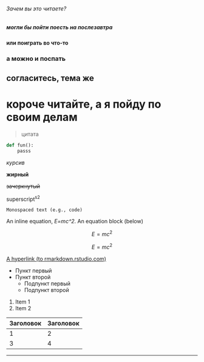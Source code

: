 ###### Зачем вы это читаете? ######
##### могли бы пойти поесть на послезавтра #####
#### или поиграть во что-то ####
### а можно и поспать ###
## согласитесь, тема же ##
# короче читайте, а я пойду по своим делам #
> цитата

``` python
def fun():
    passs
```

*курсив*

**жирный**

~~зачеркнутый~~

superscript<sup>s2</sup>

``Monospaced text (e.g., code)``

An inline equation, *E=mc^2*. An equation block (below) 

$$ E=mc^2 $$

$$ E=mc^2 $$

[A hyperlink (to rmarkdown.rstudio.com)](http://rmarkdown.rstudio.com/)

- Пункт первый
- Пункт второй
    - Подпункт первый
    - Подпункт второй
      
1. Item 1
2. Item 2




| Заголовок  | Заголовок  |
| ----------- | ----------- |
|  1    |  2   |
|  3    |  4   |

---
